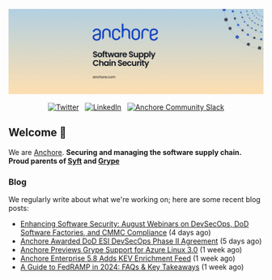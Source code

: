 <p align="center">
  <a href="https://anchore.com" target="_blank"><img src="https://raw.githubusercontent.com/anchore/.github/main/.github/banner.jpg"></a>
</p>
<p align="center">
  &nbsp;<a href="https://twitter.com/anchore" target="_blank"><img alt="Twitter" src="https://img.shields.io/badge/Twitter-303030?style=for-the-badge&logo=x&logoColor=%23ffffff"></a>&nbsp;
  &nbsp;<a href="https://www.linkedin.com/company/anchore" target="_blank"><img alt="LinkedIn" src="https://img.shields.io/badge/LinkedIn-1667be?style=for-the-badge&logo=linkedin&logoColor=%23ffffff"></a>&nbsp;
  &nbsp;<a href="https://anchore.com/slack" target="_blank"><img alt="Anchore Community Slack" src="https://img.shields.io/badge/Slack-4A154B?style=for-the-badge&logo=slack&logoColor=white"></a>&nbsp;
</p>

## Welcome 👋

We are [Anchore](https://anchore.com/).
**Securing and managing the software supply chain. Proud parents of [Syft](https://github.com/anchore/syft) and [Grype](https://github.com/anchore/grype)**

### Blog 

We regularly write about what we're working on; here are some recent blog posts:


- [Enhancing Software Security: August Webinars on DevSecOps, DoD Software Factories, and CMMC Compliance](https://anchore.com/blog/august-webinars-on-devsecops-dod-software-factories-and-cmmc-compliance/) (4 days ago)
- [Anchore Awarded DoD ESI DevSecOps Phase II Agreement](https://anchore.com/blog/anchore-awarded-dod-esi-devsecops-phase-2-agreement/) (5 days ago)
- [Anchore Previews Grype Support for Azure Linux 3.0](https://anchore.com/blog/anchore-previews-grype-support-for-azure-linux-3-0/) (1 week ago)
- [Anchore Enterprise 5.8 Adds KEV Enrichment Feed](https://anchore.com/blog/anchore-enterprise-5-8-adds-kev-enrichment-feed/) (1 week ago)
- [A Guide to FedRAMP in 2024: FAQs &amp; Key Takeaways](https://anchore.com/blog/fedramp-overview/) (1 week ago)
